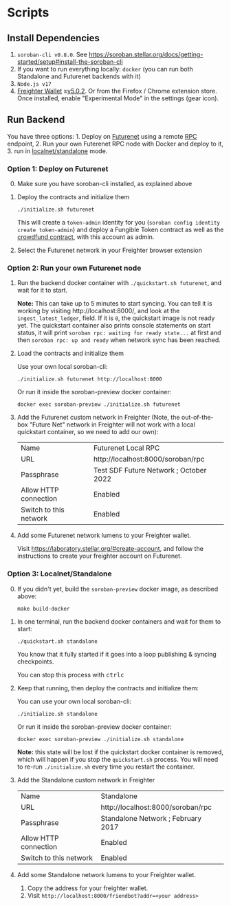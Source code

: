 # Scripts

## Install Dependencies

1. `soroban-cli v0.8.0`. See https://soroban.stellar.org/docs/getting-started/setup#install-the-soroban-cli
2. If you want to run everything locally: `docker` (you can run both Standalone and Futurenet backends with it)
3. `Node.js v17`
4. [Freighter Wallet](https://www.freighter.app/) ≥[v5.0.2](https://github.com/stellar/freighter/releases/tag/2.9.1). Or from the Firefox / Chrome extension store. Once installed, enable "Experimental Mode" in the settings (gear icon).

## Run Backend

You have three options: 1. Deploy on [Futurenet](https://soroban.stellar.org/docs/getting-started/deploy-to-futurenet) using a remote [RPC](https://soroban.stellar.org/docs/getting-started/run-rpc) endpoint, 2. Run your own Futerenet RPC node with Docker and deploy to it, 3. run in [localnet/standalone](https://soroban.stellar.org/docs/getting-started/deploy-to-a-local-network) mode.

### Option 1: Deploy on Futurenet

0. Make sure you have soroban-cli installed, as explained above

1. Deploy the contracts and initialize them

       ./initialize.sh futurenet

   This will create a `token-admin` identity for you (`soroban config identity create token-admin`) and deploy a Fungible Token contract as well as the [crowdfund contract](./contracts/crowdfund), with this account as admin.

2. Select the Futurenet network in your Freighter browser extension

### Option 2: Run your own Futurenet node

1. Run the backend docker container with `./quickstart.sh futurenet`, and wait for it to start.

   **Note:** This can take up to 5 minutes to start syncing. You can tell it is
   working by visiting http://localhost:8000/, and look at the
   `ingest_latest_ledger`, field. If it is `0`, the quickstart image is not ready yet. The quickstart container also prints console statements on start status, it will print `soroban rpc: waiting for ready state...` at first and then `soroban rpc: up and ready` when network sync has been reached.

2. Load the contracts and initialize them

   Use your own local soroban-cli:

       ./initialize.sh futurenet http://localhost:8000

   Or run it inside the soroban-preview docker container:

       docker exec soroban-preview ./initialize.sh futurenet

3. Add the Futurenet custom network in Freighter (Note, the out-of-the-box
   "Future Net" network in Freighter will not work with a local quickstart
   container, so we need to add our own):

   |   |   |
   |---|---|
   | Name | Futurenet Local RPC|
   | URL | http://localhost:8000/soroban/rpc |
   | Passphrase | Test SDF Future Network ; October 2022 |
   | Allow HTTP connection | Enabled |
   | Switch to this network | Enabled |

4. Add some Futurenet network lumens to your Freighter wallet.

   Visit https://laboratory.stellar.org/#create-account, and follow the instructions to create your freighter account on Futurenet.

### Option 3: Localnet/Standalone

0. If you didn't yet, build the `soroban-preview` docker image, as described above:

       make build-docker

1. In one terminal, run the backend docker containers and wait for them to start:

       ./quickstart.sh standalone

   You know that it fully started if it goes into a loop publishing & syncing checkpoints.

   You can stop this process with <kbd>ctrl</kbd><kbd>c</kbd>

2. Keep that running, then deploy the contracts and initialize them:

   You can use your own local soroban-cli:

       ./initialize.sh standalone

   Or run it inside the soroban-preview docker container:

       docker exec soroban-preview ./initialize.sh standalone

   **Note:** this state will be lost if the quickstart docker container is removed, which will happen if you stop the `quickstart.sh` process. You will need to re-run `./initialize.sh` every time you restart the container.

3. Add the Standalone custom network in Freighter

   |   |   |
   |---|---|
   | Name | Standalone |
   | URL | http://localhost:8000/soroban/rpc |
   | Passphrase | Standalone Network ; February 2017 |
   | Allow HTTP connection | Enabled |
   | Switch to this network | Enabled |

4. Add some Standalone network lumens to your Freighter wallet.

   1. Copy the address for your freighter wallet.
   2. Visit `http://localhost:8000/friendbot?addr=<your address>`
